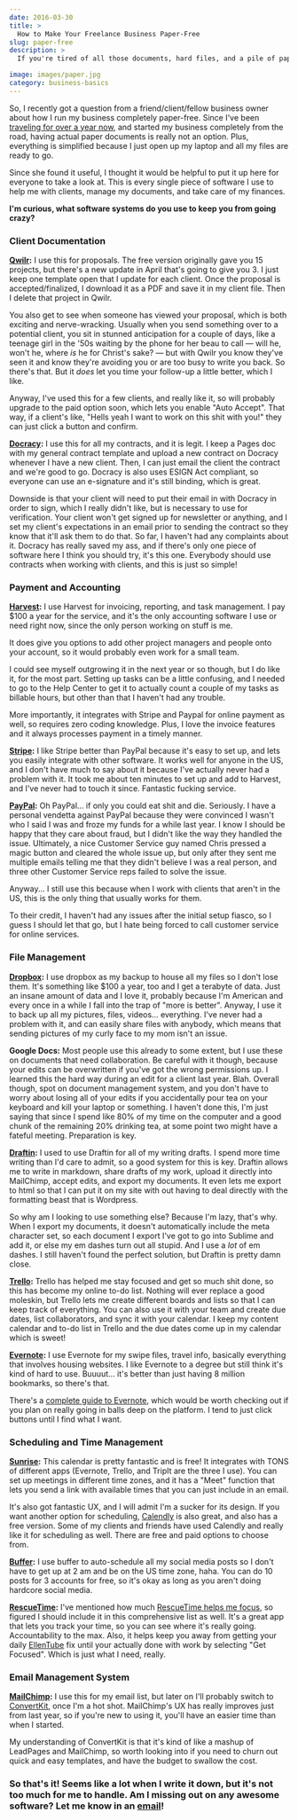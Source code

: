 ```yaml
---
date: 2016-03-30
title: >
  How to Make Your Freelance Business Paper-Free
slug: paper-free
description: >
  If you're tired of all those documents, hard files, and a pile of papers on your desk, here's how I run my business completely paper-free

image: images/paper.jpg
category: business-basics
---
```


So, I recently got a question from a friend/client/fellow business owner about how I run my business completely paper-free. Since I've been [traveling for over a year now](http://marisamorby.dev/travel/), and started my business completely from the road, having actual paper documents is really not an option. Plus, everything is simplified because I just open up my laptop and all my files are ready to go.

Since she found it useful, I thought it would be helpful to put it up here for everyone to take a look at. This is every single piece of software I use to help me with clients, manage my documents, and take care of my finances.

**I'm curious, what software systems do you use to keep you from going crazy?**

### Client Documentation

**[Qwilr](https://qwilr.com/):** I use this for proposals. The free version originally gave you 15 projects, but there's a new update in April that's going to give you 3. I just keep one template open that I update for each client. Once the proposal is accepted/finalized, I download it as a PDF and save it in my client file. Then I delete that project in Qwilr.

You also get to see when someone has viewed your proposal, which is both exciting and nerve-wracking. Usually when you send something over to a potential client, you sit in stunned anticipation for a couple of days, like a teenage girl in the '50s waiting by the phone for her beau to call — will he, won't he, where _is_ he for Christ's sake? — but with Qwilr you know they've seen it and know they're avoiding you or are too busy to write you back. So there's that. But it _does_ let you time your follow-up a little better, which I like.

Anyway, I've used this for a few clients, and really like it, so will probably upgrade to the paid option soon, which lets you enable "Auto Accept". That way, if a client's like, "Hells yeah I want to work on this shit with you!" they can just click a button and confirm.

**[Docracy](http://www.docracy.com/):** I use this for all my contracts, and it is legit. I keep a Pages doc with my general contract template and upload a new contract on Docracy whenever I have a new client. Then, I can just email the client the contract and we're good to go. Docracy is also uses ESIGN Act compliant, so everyone can use an e-signature and it's still binding, which is great.

Downside is that your client will need to put their email in with Docracy in order to sign, which I really didn't like, but is necessary to use for verification. Your client won't get signed up for newsletter or anything, and I set my client's expectations in an email prior to sending the contract so they know that it'll ask them to do that. So far, I haven't had any complaints about it. Docracy has really saved my ass, and if there's only one piece of software here I think you should try, it's this one. Everybody should use contracts when working with clients, and this is just so simple!

### Payment and Accounting

**[Harvest](http://getharvest.com/):** I use Harvest for invoicing, reporting, and task management. I pay $100 a year for the service, and it's the only accounting software I use or need right now, since the only person working on stuff is me.

It does give you options to add other project managers and people onto your account, so it would probably even work for a small team.

I could see myself outgrowing it in the next year or so though, but I do like it, for the most part. Setting up tasks can be a little confusing, and I needed to go to the Help Center to get it to actually count a couple of my tasks as billable hours, but other than that I haven't had any trouble.

More importantly, it integrates with Stripe and Paypal for online payment as well, so requires zero coding knowledge. Plus, I love the invoice features and it always processes payment in a timely manner.

**[Stripe](https://stripe.com/):** I like Stripe better than PayPal because it's easy to set up, and lets you easily integrate with other software. It works well for anyone in the US, and I don't have much to say about it because I've actually never had a problem with it. It took me about ten minutes to set up and add to Harvest, and I've never had to touch it since. Fantastic fucking service.

**[PayPal](http://www.paypal.com/):** Oh PayPal... if only you could eat shit and die. Seriously. I have a personal vendetta against PayPal because they were convinced I wasn't who I said I was and froze my funds for a while last year. I know I should be happy that they care about fraud, but I didn't like the way they handled the issue. Ultimately, a nice Customer Service guy named Chris pressed a magic button and cleared the whole issue up, but only after they sent me multiple emails telling me that they didn't believe I was a real person, and three other Customer Service reps failed to solve the issue.

Anyway... I still use this because when I work with clients that aren't in the US, this is the only thing that usually works for them.

To their credit, I haven't had any issues after the initial setup fiasco, so I guess I should let that go, but I hate being forced to call customer service for online services.

### File Management

**[Dropbox](http://www.dropbox.com/):** I use dropbox as my backup to house all my files so I don't lose them. It's something like $100 a year, too and I get a terabyte of data. Just an insane amount of data and I love it, probably because I'm American and every once in a while I fall into the trap of "more is better". Anyway, I use it to back up all my pictures, files, videos... everything. I've never had a problem with it, and can easily share files with anybody, which means that sending pictures of my curly face to my mom isn't an issue.

**Google Docs:** Most people use this already to some extent, but I use these on documents that need collaboration. Be careful with it though, because your edits can be overwritten if you've got the wrong permissions up. I learned this the hard way during an edit for a client last year. Blah. Overall though, spot on document management system, and you don't have to worry about losing all of your edits if you accidentally pour tea on your keyboard and kill your laptop or something. I haven't done this, I'm just saying that since I spend like 80% of my time on the computer and a good chunk of the remaining 20% drinking tea, at some point two might have a fateful meeting. Preparation is key.

**[Draftin](http://www.draftin.com/):** I used to use Draftin for all of my writing drafts. I spend more time writing than I'd care to admit, so a good system for this is key. Draftin allows me to write in markdown, share drafts of my work, upload it directly into MailChimp, accept edits, and export my documents. It even lets me export to html so that I can put it on my site with out having to deal directly with the formatting beast that is Wordpress.

So why am I looking to use something else? Because I'm lazy, that's why. When I export my documents, it doesn't automatically include the meta character set, so each document I export I've got to go into Sublime and add it, or else my em dashes turn out all stupid. And I use a _lot_ of em dashes. I still haven't found the perfect solution, but Draftin is pretty damn close.

**[Trello](http://www.trello.com/):** Trello has helped me stay focused and get so much shit done, so this has become my online to-do list. Nothing will ever replace a good moleskin, but Trello lets me create different boards and lists so that I can keep track of everything. You can also use it with your team and create due dates, list collaborators, and sync it with your calendar. I keep my content calendar and to-do list in Trello and the due dates come up in my calendar which is sweet!

**[Evernote](http://www.evernote.com/):** I use Evernote for my swipe files, travel info, basically everything that involves housing websites. I like Evernote to a degree but still think it's kind of hard to use. Buuuut... it's better than just having 8 million bookmarks, so there's that.

There's a [complete guide to Evernote](http://www.noraconrad.com/blog/evernote), which would be worth checking out if you plan on really going in balls deep on the platform. I tend to just click buttons until I find what I want.

### Scheduling and Time Management

**[Sunrise](https://www.sunrise.am/):** This calendar is pretty fantastic and is free! It integrates with TONS of different apps (Evernote, Trello, and TripIt are the three I use). You can set up meetings in different time zones, and it has a "Meet" function that lets you send a link with available times that you can just include in an email.

It's also got fantastic UX, and I will admit I'm a sucker for its design. If you want another option for scheduling, [Calendly](https://calendly.com/) is also great, and also has a free version. Some of my clients and friends have used Calendly and really like it for scheduling as well. There are free and paid options to choose from.

**[Buffer](http://www.buffer.com/):** I use buffer to auto-schedule all my social media posts so I don't have to get up at 2 am and be on the US time zone, haha. You can do 10 posts for 3 accounts for free, so it's okay as long as you aren't doing hardcore social media.

**[RescueTime](https://www.rescuetime.com/):** I've mentioned how much [RescueTime helps me focus](http://marisamorby.dev/focus/), so figured I should include it in this comprehensive list as well. It's a great app that lets you track your time, so you can see where it's really going. Accountability to the max. Also, it helps keep you away from getting your daily [EllenTube](http://ellentube.com/) fix until your actually done with work by selecting "Get Focused". Which is just what I need, really.

### Email Management System

**[MailChimp](http://www.mailchimp.com/):** I use this for my email list, but later on I'll probably switch to [ConvertKit](https://convertkit.com/), once I'm a hot shot. MailChimp's UX has really improves just from last year, so if you're new to using it, you'll have an easier time than when I started.

My understanding of ConvertKit is that it's kind of like a mashup of LeadPages and MailChimp, so worth looking into if you need to churn out quick and easy templates, and have the budget to swallow the cost.

### So that's it! Seems like a lot when I write it down, but it's not too much for me to handle. **Am I missing out on any awesome software? Let me know in an [email](mailto:me@marisamorby.com)!**
